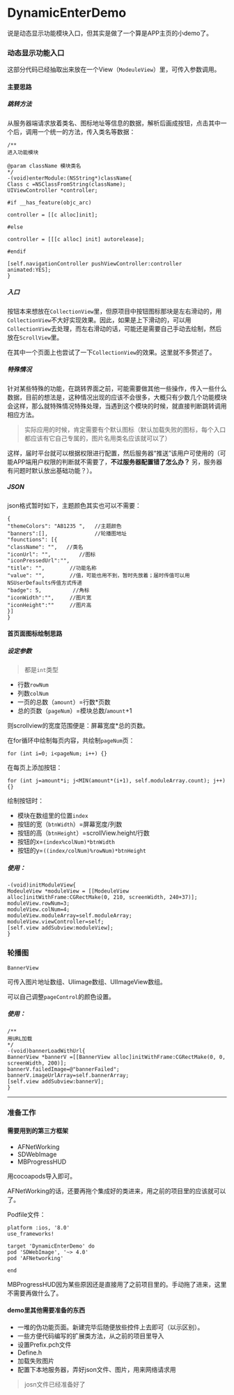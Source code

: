 # DynamicEnterDemo

说是动态显示功能模块入口，但其实是做了一个算是APP主页的小demo了。


### 动态显示功能入口

这部分代码已经抽取出来放在一个View（`ModeuleView`）里，可传入参数调用。


#### 主要思路

##### 跳转方法

从服务器端请求放着类名、图标地址等信息的数据，解析后画成按钮，点击其中一个后，调用一个统一的方法，传入类名等数据：

```
/**
进入功能模块

@param className 模块类名
*/
-(void)enterModule:(NSString*)className{
Class c =NSClassFromString(className);
UIViewController *controller;

#if __has_feature(objc_arc)

controller = [[c alloc]init];

#else

controller = [[[c alloc] init] autorelease];

#endif

[self.navigationController pushViewController:controller animated:YES];
}
```
##### 入口

按钮本来想放在`CollectionView`里，但原项目中按钮图标那块是左右滑动的，用`CollectionView`不大好实现效果。因此，如果是上下滑动的，可以用`CollectionView`去处理，而左右滑动的话，可能还是需要自己手动去绘制，然后放在`ScrollView`里。

在其中一个页面上也尝试了一下`CollectionView`的效果。这里就不多赘述了。

##### 特殊情况

针对某些特殊的功能，在跳转界面之前，可能需要做其他一些操作，传入一些什么数据，目前的想法是，这种情况出现的应该不会很多，大概只有少数几个功能模块会这样，那么就特殊情况特殊处理，当遇到这个模块的时候，就直接判断跳转调用相应方法。

> 实际应用的时候，肯定需要有个默认图标（默认加载失败的图标，每个入口都应该有它自己专属的，图片名用类名应该就可以了）

这样，届时平台就可以根据权限进行配置，然后服务器“推送”该用户可使用的（可能APP端用户权限的判断就不需要了，**不过服务器配置错了怎么办？** 另，服务器有问题时默认放出基础功能？）。


##### JSON
json格式暂时如下，主题颜色其实也可以不需要：

```
{
"themeColors": "AB1235 ",   //主题颜色
"banners":[],               //轮播图地址
"founctions": [{
"className": "",   //类名
"iconUrl": "",         //图标
"iconPressedUrl":"",
"title": "",        //功能名称
"value": "",        //值，可能也用不到，暂时先放着；届时传值可以用NSUserDefaults传值方式传递
"badge": 5,          //角标
"iconWidth":"",     //图片宽
"iconHeight":""     //图片高
}]
}
```

#### 首页面图标绘制思路

##### 设定参数

> 都是`int`类型

- 行数`rowNum`
- 列数`colNum`
- 一页的总数（`amount`）=行数*页数
- 总的页数（`pageNum`）=模块总数/`amount`+1

则scrollview的宽度范围便是：屏幕宽度*总的页数。

在for循环中绘制每页内容，共绘制`pageNum`页：

```
for (int i=0; i<pageNum; i++) {}
```
在每页上添加按钮：

```
for (int j=amount*i; j<MIN(amount*(i+1), self.moduleArray.count); j++) {}
```

绘制按钮时：
- 模块在数组里的位置`index`
- 按钮的宽（``btnWidth``）=屏幕宽度/列数
- 按钮的高（`btnHeight`）=scrollView.height/行数
- 按钮的x=`(index%colNum)*btnWidth`
- 按钮的y=`((index/colNum)%rowNum)*btnHeight`



##### 使用：

```
-(void)initModuleView{
ModeuleView *moduleView = [[ModeuleView alloc]initWithFrame:CGRectMake(0, 210, screenWidth, 240+37)];
moduleView.rowNum=3;
moduleView.colNum=4;
moduleView.moduleArray=self.moduleArray;
moduleView.viewController=self;
[self.view addSubview:moduleView];
}
```

### 轮播图

`BannerView`

可传入图片地址数组、UIimage数组、UIImageView数组。

可以自己调整`pageControl`的颜色设置。

##### 使用：

```
/**
用URL加载
*/
-(void)bannerLoadWithUrl{
BannerView *bannerV =[[BannerView alloc]initWithFrame:CGRectMake(0, 0, screenWidth, 200)];
bannerV.failedImage=@"bannerFailed";
bannerV.imageUrlArray=self.bannerArray;
[self.view addSubview:bannerV];
}
```




---
### 准备工作
#### 需要用到的第三方框架

- AFNetWorking
- SDWebImage
- MBProgressHUD

用cocoapods导入即可。

AFNetWorking的话，还要再拖个集成好的类进来，用之前的项目里的应该就可以了。

Podfile文件：
```
platform :ios, '8.0'
use_frameworks!

target 'DynamicEnterDemo' do
pod 'SDWebImage', '~> 4.0'
pod 'AFNetworking'

end
```
MBProgressHUD因为某些原因还是直接用了之前项目里的。手动拖了进来，这里不需要再做什么了。

#### demo里其他需要准备的东西

- 一堆的伪功能页面。新建完毕后随便放些控件上去即可（以示区别）。
- 一些方便代码编写的扩展类方法，从之前的项目里导入
- 设置Prefix.pch文件
- Define.h
- 加载失败图片
- 配置下本地服务器，弄好json文件、图片，用来网络请求用

> josn文件已经准备好了
